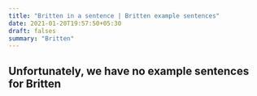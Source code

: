 ```yaml
---
title: "Britten in a sentence | Britten example sentences"
date: 2021-01-20T19:57:50+05:30
draft: falses
summary: "Britten"
---
```

## Unfortunately, we have no example sentences for Britten                 
